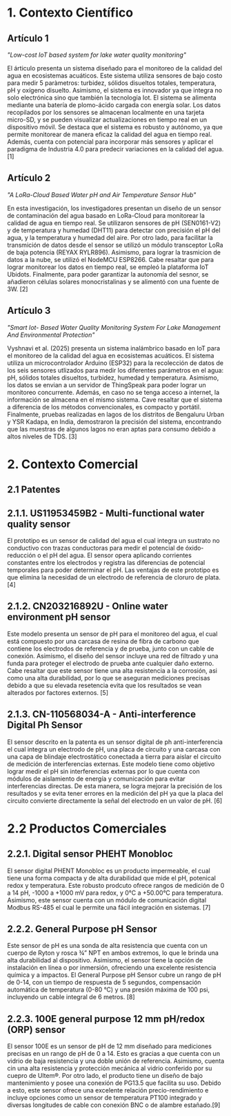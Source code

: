# 1. Contexto Científico

## Artículo 1
*"Low-cost IoT based system for lake water quality monitoring"*

El árticulo presenta un sistema diseñado para el monitoreo de la calidad del agua en ecosistemas acuáticos. Este sistema utiliza sensores de bajo costo para medir 5 paràmetros: turbidez, sólidos disueltos totales, temperatura, pH y oxígeno disuelto. Asimismo, el sistema es innovador ya que integra no solo electrónica sino que también la tecnología Iot. El sistema se alimenta mediante una batería de plomo-ácido cargada con energía solar. Los datos recopilados por los sensores se almacenan localmente en una tarjeta micro-SD, y se pueden visualizar actualizaciones en tiempo real en un dispositivo móvil. Se destaca que el sistema es robusto y autónomo, ya que permite monitorear de manera eficaz la calidad del agua en tiempo real. Además, cuenta con potencial para incorporar más sensores y aplicar el paradigma de Industria 4.0 para predecir variaciones en la calidad del agua. [1]

## Artículo 2
*"A LoRa-Cloud Based Water pH and Air Temperature Sensor Hub"*

En esta investigación, los investigadores presentan un diseño de un sensor de contaminación del agua basado en LoRa-Cloud para monitorear la calidad de agua en tiempo real. Se utilizaron sensores de pH (SEN0161-V2) y de temperatura y humedad (DHT11) para detectar con precisión el pH del agua, y la temperatura y humedad del aire.
Por otro lado, para facilitar la transmición de datos desde el sensor se utilizó un módulo transceptor LoRa de baja potencia (REYAX RYLR896). Asimismo, para lograr la trasmicion de datos a la nube, se utilizó el NodeMCU ESP8266. Cabe resaltar que para lograr monitorear los datos en tiempo real, se empleó la plataforma IoT Ubidots. 
Finalmente, para poder garantizar la autonomía del sesnor, se añadieron células solares monocristalinas y se alimentó con una fuente de 3W. [2]

## Artículo 3
*"Smart  Iot- Based  Water  Quality  Monitoring  System  For  Lake Management And Environmental Protection"*

Vyshnavi et al. (2025) presenta un sistema inalámbrico basado en IoT para el monitoreo de la calidad del agua en ecosistemas acuáticos. El sistema utiliza un microcontrolador Arduino (ESP32) para la recolección de datos de los seis sensores utlizados para medir los diferentes parámetros en el agua: pH, sólidos totales disueltos, turbidez, humedad y temperatura. Asimismo, los datos se envian a un servidor de ThingSpeak para poder lograr un monitoreo concurrente. Además, en caso no se tenga acceso a internet, la información se almacena en el mismo sistema. Cave resaltar que el sistema a diferencia de los métodos convencionales, es compacto y portátil. Finalmente, pruebas realizadas en lagos de los distritos de Bengaluru Urban y YSR Kadapa, en India, demostraron la precisión del sistema, encontrando que las muestras de algunos lagos no eran aptas para consumo debido a altos niveles de TDS. [3]

# 2. Contexto Comercial

## 2.1 Patentes

## 2.1.1. US11953459B2 - Multi-functional water quality sensor

El prototipo es un sensor de calidad del agua el cual integra un sustrato no conductivo con trazas conductoras para medir el potencial de óxido-reducción o el pH del agua. El sensor opera aplicando corrientes constantes entre los electrodos y registra las diferencias de potencial temporales para poder determinar el pH. Las ventajas de este prototipo es que elimina la necesidad de un electrodo de referencia de cloruro de plata. [4]

## 2.1.2. CN203216892U - Online water environment pH sensor

Este modelo presenta un sensor de pH para el monitoreo del agua, el cual está compuesto por una carcasa de resina de fibra de carbono que contiene los electrodos de referencia y de prueba, junto con un cable de conexión. Asimismo, el diseño del sensor incluye una red de filtrado y una funda para proteger el electrodo de prueba ante cualquier daño externo. Cabe resaltar que este sensor tiene una alta resistencia a la corrosión, asi como una alta durabilidad, por lo que se aseguran mediciones precisas debido a que su elevada resetencia evita que los resultados se vean alterados por factores externos. [5]

## 2.1.3. CN-110568034-A - Anti-interference Digital Ph Sensor

El sensor descrito en la patenta es un sensor digital de ph anti-interferencia el cual integra un electrodo de pH, una placa de circuito y una carcasa con una capa de blindaje electrostático conectada a tierra para aislar el circuito de medición de interferencias externas. Este modelo tiene como objetivo lograr medir el pH sin interferencias externas por lo que cuenta con módulos de aislamiento de energía y comunicación para evitar interferencias directas. De esta manera, se logra mejorar la precisión de los resultados y se evita tener errores en la medición del pH ya que la placa del circuito convierte directamente la señal del electrodo en un valor de pH. [6] 

# 2.2 Productos Comerciales

## 2.2.1. Digital sensor PHEHT Monobloc

El sensor digital PHENT Monobloc es un producto impermeable, el cual tiene una forma compacta y de alta durabilidad que mide el pH, potenical redox y temperatura. Este robusto prodcuto ofrece rangos de medición de 0 a 14 pH, -1000 a +1000 mV para redox, y 0°C a +50.00°C para temperatura. Asimismo, este sensor cuenta con un módulo de comunicación digital Modbus RS-485 el cual le permite una fácil integración en sistemas. [7]

## 2.2.2. General Purpose pH Sensor

Este sensor de pH es una sonda de alta resistencia que cuenta con un cuerpo de Ryton y rosca ¾” NPT en ambos extremos, lo que le brinda una alta durabilidad al dispositivo. Asimismo, el sensor tiene la opción de instalación en línea o por inmersión, ofreciendo una excelente resistencia química y a impactos. El General Purpose pH Sensor cubre un rango de pH de 0-14, con un tiempo de respuesta de 5 segundos, compensación automática de temperatura (0-80 °C) y una presión máxima de 100 psi, incluyendo un cable integral de 6 metros. [8]

## 2.2.3. 100E general purpose 12 mm pH/redox (ORP) sensor

El sensor 100E es un sensor de pH de 12 mm diseñado para mediciones precisas en un rango de pH de 0 a 14. Esto es gracias a que cuenta con un vidrio de baja resistencia y una doble unión de referencia. Asimismo, cuenta cin una alta resistencia y protección mecánica al vidrio conferido por su cuepro de Ultem®. Por otro lado, el producto tiene un diseño de bajo mantenimiento y posee una conexión de PG13.5 que facilita su uso. Debido a esto, este sensor ofrece una excelente relación precio-rendimiento e incluye opciones como un sensor de temperatura PT100 integrado y diversas longitudes de cable con conexión BNC o de alambre estañado.[9]
